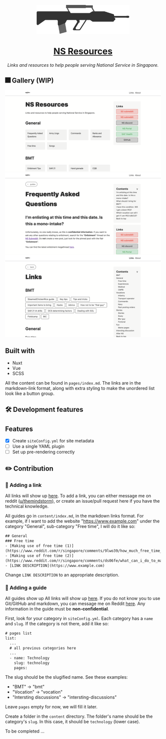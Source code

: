 <p align="center">
  <img align="center" width="300" src="./assets/svg/sar21.svg">
</p>

<h1 align="center">
  <a href="https://national-service.now.sh/">NS Resources</a>
</h1>

<p align="center"><i>
Links and resources to help people serving National Service in Singapore.
</i></p>

## :fireworks: Gallery (WIP)
![desktop view](./readme-images/main.png)
![desktop view](./readme-images/faq.png)
![desktop view](./readme-images/links.png)

## Built with
- Nuxt
- Vue
- SCSS


All the content can be found in `pages/index.md`. The links are in the markdown-link format, along with extra styling to make the unordered list look like a button group.

## :hammer_and_wrench: Development features
## Features
- [x] Create `siteConfig.yml` for site metadata
- [ ] Use a single YAML plugin
- [ ] Set up pre-rendering correctly

## :pencil2: Contribution
### :link: Adding a link
All links will show up [here](https://national-service.now.sh/). To add a link, you can either message me on reddit ([u/themindstorm](https://www.reddit.com/user/themindstorm)), or create an issue/pull request here if you have the technical knowledge.

All guides go in `content/index.md`, in the markdown links format. For example, if I want to add the website "https://www.example.com" under the category "General", sub-category "Free time", I will do it like so:

```
## General
### Free time
- [Making use of free time (1)](https://www.reddit.com/r/singapore/comments/9lwo39/how_much_free_time_are_u_given_during_ns_and_how/)
- [Making use of free time (2)](https://www.reddit.com/r/singapore/comments/ds06fe/what_can_i_do_to_make_best_use_of_free_time_in/)
- [LINK DESCRIPTION](https://www.example.com)
```

Change `LINK DESCRIPTION` to an appropriate description.


### :page_facing_up: Adding a guide
All guides show up All links will show up [here](https://national-service.now.sh/list). If you do not know you to use Git/GitHub and markdown, you can message me on Reddit [here](https://www.reddit.com/user/themindstorm). Any information in the guide must be **non-confidential**.

First, look for your category in `siteConfig.yml`. Each category has a `name` and `slug`. If the category is not there, add it like so:

```
# pages list
list:
  ...
  # all previous categories here
  ...
  - name: Technology
    slug: technology
    pages:
```
The slug should be the slugified name. See these examples:
- "BMT" -> "bmt"
- "Vocation" -> "vocation"
- "Intersting discussions" -> "intersting-discussions"

Leave `pages` empty for now, we will fill it later.

Create a folder in the `content` directory. The folder's name should be the category's `slug`. In this case, it should be `technology` (lower case).

To be completed ...
